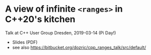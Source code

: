 # A view of infinite `<ranges>` in C++20's kitchen

Talk at C++ User Group Dresden, 2019-03-14 (Pi Day!)

* Slides (PDF)
* see also https://bitbucket.org/dozric/cpp_ranges_talk/src/default/
